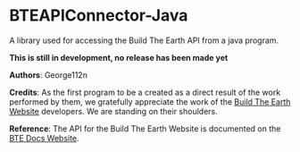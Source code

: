 # BTEAPIConnector-Java
A library used for accessing the Build The Earth API from a java program.

**This is still in development, no release has been made yet**

**Authors**: George112n

**Credits**:
As the first program to be a created as a direct result of the work performed by them, we gratefully appreciate the work of the [Build The Earth Website](https://buildtheearth.net) developers. We are standing on their shoulders.

**Reference**: The API for the Build The Earth Website is documented on the [BTE Docs Website](https://docs.buildtheearth.net/docs/development/apis).
